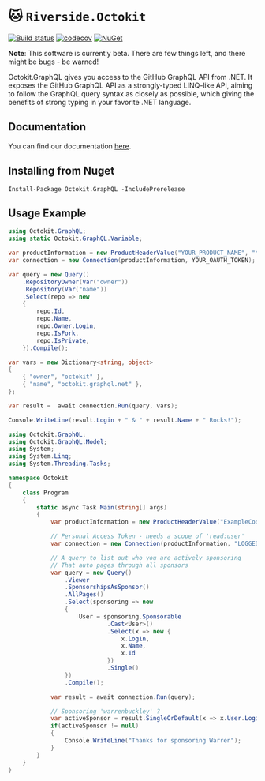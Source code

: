 # 🐱 `Riverside.Octokit`

[![Build status](https://ci.appveyor.com/api/projects/status/falhvlth7og0nkw4/branch/main?svg=true)](https://ci.appveyor.com/project/github-windows/octokit-graphql/branch/main)
[![codecov](https://codecov.io/gh/octokit/octokit.graphql.net/branch/main/graph/badge.svg)](https://codecov.io/gh/octokit/octokit.graphql.net)
[![NuGet](http://img.shields.io/nuget/v/Octokit.GraphQL.svg)](https://www.nuget.org/packages/Octokit.GraphQL)

**Note**: This software is currently beta. There are few things left, and there might be bugs - be warned!

Octokit.GraphQL gives you access to the GitHub GraphQL API from .NET. It exposes the GitHub GraphQL API as a strongly-typed LINQ-like API, aiming to follow the GraphQL query syntax as closely as possible, which giving the benefits of strong typing in your favorite .NET language.

## Documentation

You can find our documentation [here](docs/readme.md).

## Installing from Nuget

```
Install-Package Octokit.GraphQL -IncludePrerelease
```

## Usage Example

```csharp
using Octokit.GraphQL;
using static Octokit.GraphQL.Variable;

var productInformation = new ProductHeaderValue("YOUR_PRODUCT_NAME", "YOUR_PRODUCT_VERSION");
var connection = new Connection(productInformation, YOUR_OAUTH_TOKEN);

var query = new Query()
    .RepositoryOwner(Var("owner"))
    .Repository(Var("name"))
    .Select(repo => new
    {
        repo.Id,
        repo.Name,
        repo.Owner.Login,
        repo.IsFork,
        repo.IsPrivate,
    }).Compile();

var vars = new Dictionary<string, object>
{
    { "owner", "octokit" },
    { "name", "octokit.graphql.net" },
};

var result =  await connection.Run(query, vars);

Console.WriteLine(result.Login + " & " + result.Name + " Rocks!");
```

```csharp
using Octokit.GraphQL;
using Octokit.GraphQL.Model;
using System;
using System.Linq;
using System.Threading.Tasks;

namespace Octokit
{
    class Program
    {
        static async Task Main(string[] args)
        {
            var productInformation = new ProductHeaderValue("ExampleCode", "1.0");

            // Personal Access Token - needs a scope of 'read:user'
            var connection = new Connection(productInformation, "LOGGED_IN_GITHUB_USER_TOKEN");

            // A query to list out who you are actively sponsoring
            // That auto pages through all sponsors
            var query = new Query()
                .Viewer
                .SponsorshipsAsSponsor()
                .AllPages()
                .Select(sponsoring => new
                {
                    User = sponsoring.Sponsorable
                            .Cast<User>()
                            .Select(x => new {
                                x.Login,
                                x.Name,
                                x.Id
                            })
                            .Single()
                })
                .Compile();

            var result = await connection.Run(query);

            // Sponsoring 'warrenbuckley' ?
            var activeSponsor = result.SingleOrDefault(x => x.User.Login.ToLowerInvariant() == "warrenbuckley");
            if(activeSponsor != null)
            {
                Console.WriteLine("Thanks for sponsoring Warren");
            }
        }
    }
}
```
